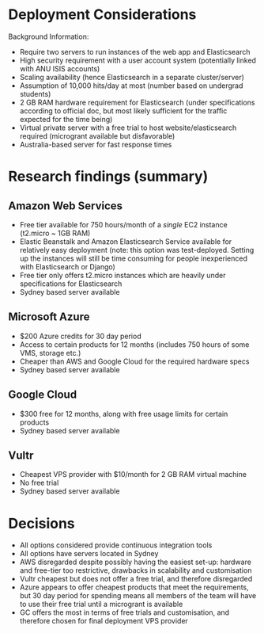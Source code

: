 # Deployment Considerations
Background Information:
* Require two servers to run instances of the web app and Elasticsearch
* High security requirement with a user account system (potentially linked with ANU ISIS accounts)
* Scaling availability (hence Elasticsearch in a separate cluster/server)
* Assumption of 10,000 hits/day at most (number based on undergrad students)
* 2 GB RAM hardware requirement for Elasticsearch (under specifications according to official doc, but most likely sufficient for the traffic expected for the time being)
* Virtual private server with a free trial to host website/elasticsearch required (microgrant available but disfavorable)
* Australia-based server for fast response times

# Research findings (summary)
## Amazon Web Services
* Free tier available for 750 hours/month of a *single* EC2 instance (t2.micro ~ 1GB RAM)
* Elastic Beanstalk and Amazon Elasticsearch Service available for relatively easy deployment (note: this option was test-deployed. Setting up the instances will still be time consuming for people inexperienced with Elasticsearch or Django)
* Free tier only offers t2.micro instances which are heavily under specifications for Elasticsearch
* Sydney based server available

## Microsoft Azure
* $200 Azure credits for 30 day period
* Access to certain products for 12 months (includes 750 hours of some VMS, storage etc.)
* Cheaper than AWS and Google Cloud for the required hardware specs
* Sydney based server available

## Google Cloud
* $300 free for 12 months, along with free usage limits for certain products
* Sydney based server available

## Vultr
* Cheapest VPS provider with $10/month for 2 GB RAM virtual machine
* No free trial
* Sydney based server available

# Decisions
* All options considered provide continuous integration tools
* All options have servers located in Sydney
* AWS disregarded despite possibly having the easiest set-up: hardware and free-tier too restrictive, drawbacks in scalability and customisation 
* Vultr cheapest but does not offer a free trial, and therefore disregarded
* Azure appears to offer cheapest products that meet the requirements, but 30 day period for spending means all members of the team will have to use their free trial until a microgrant is available
* GC offers the most in terms of free trials and customisation, and therefore chosen for final deployment VPS provider


